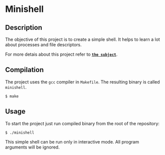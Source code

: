 # Minishell

## Description
The objective of this project is to create a simple shell. It helps to learn a lot about processes and file descriptors.

For more detais about this project refer to [**`the subject`**](en.subject.pdf).

## Compilation
The project uses the `gcc` compiler in `Makefile`. The resulting binary is called `minishell`.

```shell
$ make
```

## Usage
To start the project just run compiled binary from the root of the repository:
```shell
$ ./minishell
```
 This simple shell can be run only in interactive mode. All program arguments will be ignored.